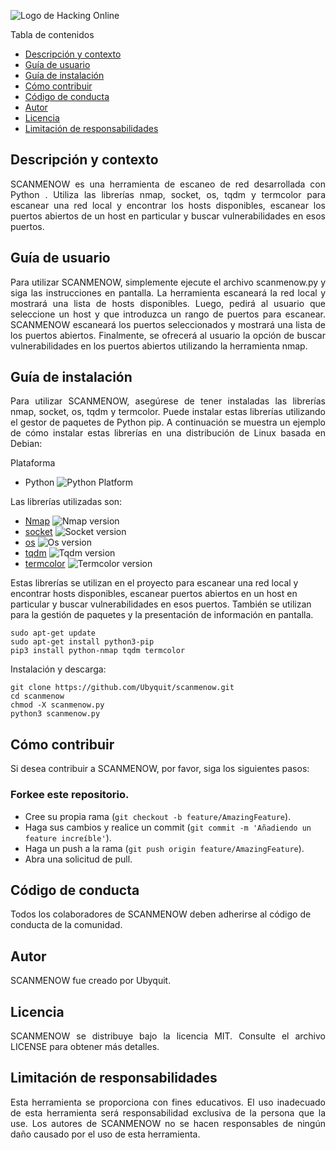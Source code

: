 ![Logo de Hacking Online](https://academiahacking.online/wp-content/uploads/2023/02/LOGO-HACKING-ONLINE-BLANCO-min.png)


Tabla de contenidos
-   [Descripción y contexto](#descripción-y-contexto)
-   [Guía de usuario](#guía-de-usuario)
-   [Guía de instalación](#guía-de-instalación)
-   [Cómo contribuir](#cómo-contribuir)
-   [Código de conducta](#código-de-conducta)
-   [Autor](#autor)
-   [Licencia](#licencia)
-   [Limitación de responsabilidades](#limitación-de-responsabilidades)

## Descripción y contexto
<p align="justify">SCANMENOW es una herramienta de escaneo de red desarrollada con Python
. Utiliza las librerías nmap, socket, os, tqdm y termcolor para escanear una red local y encontrar los hosts disponibles, escanear los puertos abiertos de un host en particular y buscar vulnerabilidades en esos puertos.</p>

## Guía de usuario
<p align="justify">Para utilizar SCANMENOW, simplemente ejecute el archivo scanmenow.py y siga las instrucciones en pantalla. La herramienta escaneará la red local y mostrará una lista de hosts disponibles. Luego, pedirá al usuario que seleccione un host y que introduzca un rango de puertos para escanear. SCANMENOW escaneará los puertos seleccionados y mostrará una lista de los puertos abiertos. Finalmente, se ofrecerá al usuario la opción de buscar vulnerabilidades en los puertos abiertos utilizando la herramienta nmap.</p>

## Guía de instalación

<p align="justify">Para utilizar SCANMENOW, asegúrese de tener instaladas las librerías nmap, socket, os, tqdm y termcolor. Puede instalar estas librerías utilizando el gestor de paquetes de Python pip. A continuación se muestra un ejemplo de cómo instalar estas librerías en una distribución de Linux basada en Debian:</p>
Plataforma

-   Python ![Python Platform](https://img.shields.io/badge/python-3.6%20%7C%203.7%20%7C%203.8-yellow)

Las librerías utilizadas son:

-   [Nmap](https://pypi.org/project/python-nmap/)  ![Nmap version](https://img.shields.io/badge/nmap-7.91-green.svg)
-   [socket](https://docs.python.org/3/library/socket.html)  ![Socket version](https://img.shields.io/badge/socket-0.1.1-blue.svg)
-   [os](https://docs.python.org/3/library/os.html)  ![Os version](https://img.shields.io/badge/os-0.1.0-red.svg)
-   [tqdm](https://pypi.org/project/tqdm/)  ![Tqdm version](https://img.shields.io/badge/tqdm-4.62.2-orange.svg)
-   [termcolor](https://pypi.org/project/termcolor/) ![Termcolor version](https://img.shields.io/badge/termcolor-1.1.0-pink.svg)

Estas librerías se utilizan en el proyecto para escanear una red local y encontrar hosts disponibles, escanear puertos abiertos en un host en particular y buscar vulnerabilidades en esos puertos. También se utilizan para la gestión de paquetes y la presentación de información en pantalla.

```shell
sudo apt-get update
sudo apt-get install python3-pip
pip3 install python-nmap tqdm termcolor
```

Instalación y descarga:

```shell
git clone https://github.com/Ubyquit/scanmenow.git
cd scanmenow
chmod -X scanmenow.py
python3 scanmenow.py
```

## Cómo contribuir

Si desea contribuir a SCANMENOW, por favor, siga los siguientes pasos:

### Forkee este repositorio.

- Cree su propia rama (`git checkout -b feature/AmazingFeature`).
- Haga sus cambios y realice un commit (`git commit -m 'Añadiendo un feature increíble'`).
- Haga un push a la rama (`git push origin feature/AmazingFeature`).
- Abra una solicitud de pull.

## Código de conducta

Todos los colaboradores de SCANMENOW deben adherirse al código de conducta de la comunidad.

## Autor

SCANMENOW fue creado por Ubyquit.

## Licencia

<p align="justify">SCANMENOW se distribuye bajo la licencia MIT. Consulte el archivo LICENSE para obtener más detalles.</p>

## Limitación de responsabilidades

<p align="justify">Esta herramienta se proporciona con fines educativos. El uso inadecuado de esta herramienta será responsabilidad exclusiva de la persona que la use. Los autores de SCANMENOW no se hacen responsables de ningún daño causado por el uso de esta herramienta.</p>
